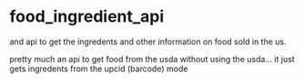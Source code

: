 # food_ingredient_api
and api to get the ingredents and other information on food sold in the us.

pretty much an api to get food from the usda without using the usda... it just gets ingredents from the upcid (barcode) mode

